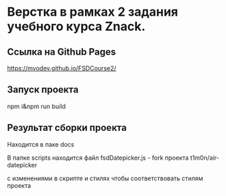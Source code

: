   # Верстка в рамках 2 задания учебного курса Znack.
  ## Ссылка на Github Pages
  https://mvodev.github.io/FSDCourse2/
  ## Запуск проекта
  npm i&npm run build
  ## Результат сборки проекта
  Находится в паке docs

  В папке scripts находится файл fsdDatepicker.js - fork проекта t1m0n/air-datepicker

  с изменениями в скрипте и стилях чтобы соответствовать стилям проекта
  
   
  


